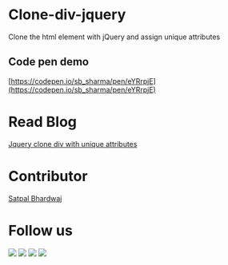# Clone-div-jquery
Clone the html element with jQuery and assign unique attributes

## Code pen demo
[https://codepen.io/sb_sharma/pen/eYRrpjE](https://codepen.io/sb_sharma/pen/eYRrpjE)

# Read Blog
[Jquery clone div with unique attributes](https://sbsharma.com/jquery-clone-div-with-unique-attributes/)

# Contributor
[Satpal Bhardwaj](https://sbsharma.com/javascript/)

# Follow us
<a target="_blank" href="https://www.facebook.com/Sbsharma-2798360506847821"><img src="https://img.shields.io/badge/Facebook-1877F2?style=for-the-badge&logo=facebook&logoColor=white"></a>
<a target="_blank" href="https://twitter.com/Ss101Bhardwaj"><img src="https://img.shields.io/badge/Twitter-1DA1F2?style=for-the-badge&logo=twitter&logoColor=white"></a>
<a target="_blank" href="https://www.linkedin.com/in/satpal-bhardwaj-5a76b4134"><img src="https://img.shields.io/badge/LinkedIn-0077B5?style=for-the-badge&logo=linkedin&logoColor=white"></a>
<a target="_blank" href="https://codepen.io/sb_sharma"><img src="https://img.shields.io/badge/Codepen-000000?style=for-the-badge&logo=codepen&logoColor=white"></a>
